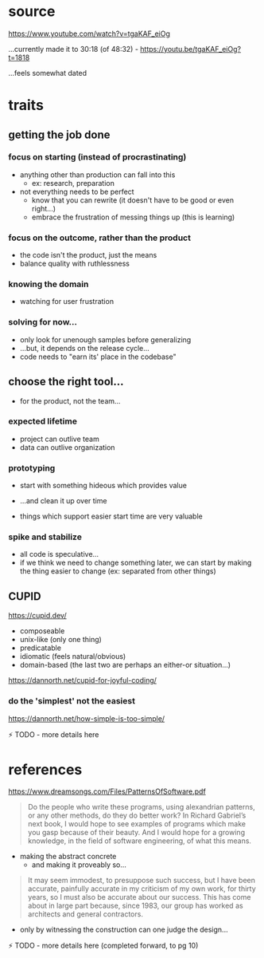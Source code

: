 # source

https://www.youtube.com/watch?v=tgaKAF_eiOg

...currently made it to 30:18 (of 48:32) - https://youtu.be/tgaKAF_eiOg?t=1818

...feels somewhat dated

# traits

## getting the job done
 
### focus on starting (instead of procrastinating)
- anything other than production can fall into this
  - ex: research, preparation
- not everything needs to be perfect
  - know that you can rewrite (it doesn't have to be good or even right...)
  - embrace the frustration of messing things up (this is learning)

### focus on the outcome, rather than the product
- the code isn't the product, just the means
- balance quality with ruthlessness


### knowing the domain
  - watching for user frustration

### solving for now...
  - only look for unenough samples before generalizing
  - ...but, it depends on the release cycle...
  - code needs to "earn its' place in the codebase"

## choose the right tool...
  * for the product, not the team...

### expected lifetime
  * project can outlive team
  * data can outlive organization

### prototyping
  * start with something hideous which provides value
  - ...and clean it up over time
  * things which support easier start time are very valuable

### spike and stabilize
  * all code is speculative...  
  * if we think we need to change something later, we can start by making the thing easier to change (ex: separated from other things)

## CUPID
https://cupid.dev/
  - composeable
  - unix-like (only one thing)
  - predicatable
  - idiomatic (feels natural/obvious)
  - domain-based
  (the last two are perhaps an either-or situation...)

https://dannorth.net/cupid-for-joyful-coding/
  
### do the 'simplest' not the easiest

https://dannorth.net/how-simple-is-too-simple/


:zap: TODO - more details here

# references

https://www.dreamsongs.com/Files/PatternsOfSoftware.pdf
  > Do the people who write these programs, using alexandrian patterns, or any other methods, do they do better work?
  > In Richard Gabriel’s next book, I would hope to see examples of programs which make you gasp because of their beauty.
  > And I would hope for a growing knowledge, in the field of software engineering, of what this means.
  * making the abstract concrete
    * and making it proveably so...
  > It may seem immodest, to presuppose such success, but I have been accurate, painfully accurate in my criticism of my own work, for thirty years, so I must also be accurate about our success. This has come about in large part because, since 1983, our group has worked as architects and general contractors.
  * only by witnessing the construction can one judge the design...

:zap: TODO - more details here
(completed forward, to pg 10)